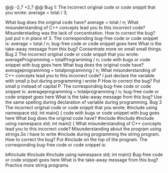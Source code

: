 @@ -2,7 +2,7 @@
Bug 1:
The incorrect original code or code snippit that you wrote:
average = total / 3;

What bug does the original code have?
average = total / n;
What misunderstanding of C++ concepts lead you to this incorrect code?
Misunderstading was the lack of concentration.
How to correct the bug?
just put n in place of 3.
The corresponding bug-free code or code snippet is:
average = total / n;
bug-free code or code snippet goes here
What is the take-away message from this bug?
Consentrate more on small small things.
Bug 2
The incorrect original code or code snippit that you wrote:
averageProgramming = totalProgramming / n;
code with bugs or code snippet with bug goes here
What bug does the original code have?
averageprogramming = totalprogramming / n;
What misunderstanding of C++ concepts lead you to this incorrect code?
I just declare the variable with small p but during programming i wrote P
How to correct the bug?
Put small p instead of capital P.
The corresponding bug-free code or code snippet is:
averageprogramming = totalprogramming / n;
bug-free code or code snippet goes here
What is the take-away message from this bug?
Use the same spelling during declaration of variable during programming.
Bug 3
The incorrect original code or code snippit that you wrote:
#include <iostream>
using namespace std;
int main()
{
code with bugs or code snippet with bug goes here
What bug does the original code have?
#include <string>
#include <iostream>
#include <cstdio>
using namespace std;
int main()
{
What misunderstanding of C++ concepts lead you to this incorrect code?
Misunderstanding about the program using strings.So i have to write #include <string> during programming the string program.
How to correct the bug?
Put #include <string> on the top of the program.
The corresponding bug-free code or code snippet is:

b#include <string>
#include <iostream>
#include <cstdio>
using namespace std;
int main()
Bug-free code or code snippet goes here
What is the take-away message from this bug?
Practice more string programs.
